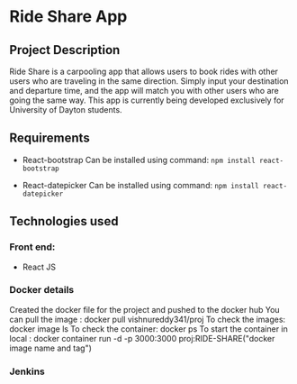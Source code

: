 # Ride Share App

## Project Description

Ride Share is a carpooling app that allows users to book rides with other users who are traveling in the same direction. Simply input your destination and departure time, and the app will match you with other users who are going the same way. This app is currently being developed exclusively for University of Dayton students.

## Requirements

- React-bootstrap
Can be installed using command: `npm install react-bootstrap`

- React-datepicker
Can be installed using command: `npm install react-datepicker`

## Technologies used

### Front end:
- React JS

### Docker details 

Created the docker file for the project and pushed to the docker hub
You can pull the image : docker pull vishnureddy341/proj
To check the images: docker image ls
To check the container: docker ps
To start the container in local : docker container run -d -p 3000:3000 proj:RIDE-SHARE("docker image name and tag")

### Jenkins